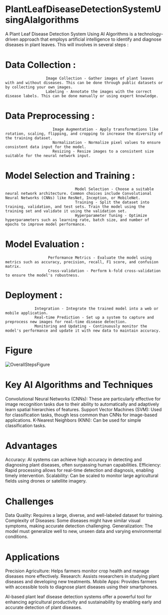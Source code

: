 # PlantLeafDiseaseDetectionSystemUsingAIalgorithms
A Plant Leaf Disease Detection System Using AI Algorithms is a technology-driven approach that employs artificial intelligence to identify and diagnose diseases in plant leaves.
This will involves in several steps :
  # Data Collection : 
                      Image Collection - Gather images of plant leaves with and without diseases. This can be done through public datasets or by collecting your own images.
                      Labeling - Annotate the images with the correct disease labels. This can be done manually or using expert knowledge.            
  # Data Preprocessing : 
                         Image Augmentation - Apply transformations like rotation, scaling, flipping, and cropping to increase the diversity of the training dataset.
                         Normalization - Normalize pixel values to ensure consistent data input for the model.
                         Resizing - Resize images to a consistent size suitable for the neural network input.
  # Model Selection and Training : 
                                   Model Selection - Choose a suitable neural network architecture. Common choices include Convolutional Neural Networks (CNNs) like ResNet, Inception, or MobileNet.
                                   Training - Split the dataset into training, validation, and test sets. Train the model using the training set and validate it using the validation set.
                                   Hyperparameter Tuning - Optimize hyperparameters such as learning rate, batch size, and number of epochs to improve model performance.
  # Model Evaluation : 
                       Performance Metrics - Evaluate the model using metrics such as accuracy, precision, recall, F1 score, and confusion matrix.
                       Cross-validation - Perform k-fold cross-validation to ensure the model's robustness.
  # Deployment : 
                 Integration - Integrate the trained model into a web or mobile application.
                 Real-time Prediction - Set up a system to capture and preprocess new images for real-time disease detection.
                 Monitoring and Updating - Continuously monitor the model's performance and update it with new data to maintain accuracy.
# Figure        
 ![OverallStepsFigure](https://github.com/gangashankar04/PlantLeafDiseaseDetectionSystemUsingAI/assets/170317051/e2e505ca-eb95-438c-815b-3a3eff2dcee2)

# Key AI Algorithms and Techniques
Convolutional Neural Networks (CNNs): These are particularly effective for image recognition tasks due to their ability to automatically and adaptively learn spatial hierarchies of features.
Support Vector Machines (SVM): Used for classification tasks, though less common than CNNs for image-based applications.
K-Nearest Neighbors (KNN): Can be used for simple classification tasks.

# Advantages
Accuracy: AI systems can achieve high accuracy in detecting and diagnosing plant diseases, often surpassing human capabilities.
Efficiency: Rapid processing allows for real-time detection and diagnosis, enabling timely intervention.
Scalability: Can be scaled to monitor large agricultural fields using drones or satellite imagery.

# Challenges
Data Quality: Requires a large, diverse, and well-labeled dataset for training.
Complexity of Diseases: Some diseases might have similar visual symptoms, making accurate detection challenging.
Generalization: The model must generalize well to new, unseen data and varying environmental conditions.

# Applications
Precision Agriculture: Helps farmers monitor crop health and manage diseases more effectively.
Research: Assists researchers in studying plant diseases and developing new treatments.
Mobile Apps: Provides farmers with accessible tools to diagnose plant diseases using their smartphones.

AI-based plant leaf disease detection systems offer a powerful tool for enhancing agricultural productivity and sustainability by enabling early and accurate detection of plant diseases.


  
